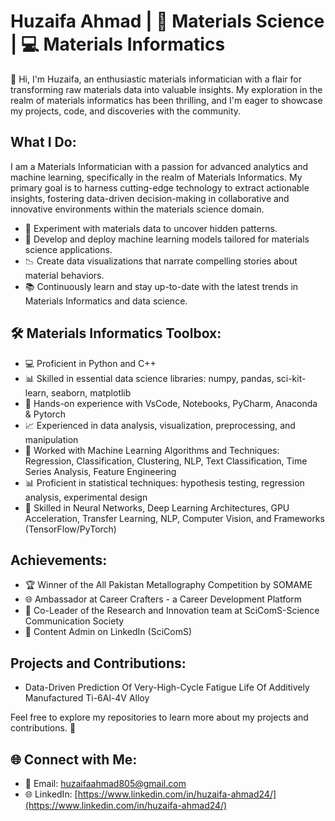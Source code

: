 # Huzaifa Ahmad | 🧪 Materials Science | 💻 Materials Informatics

👋 Hi, I'm Huzaifa, an enthusiastic materials informatician with a flair for transforming raw materials data into valuable insights. My exploration in the realm of materials informatics has been thrilling, and I'm eager to showcase my projects, code, and discoveries with the community.

## What I Do:

I am a Materials Informatician with a passion for advanced analytics and machine learning, specifically in the realm of Materials Informatics. My primary goal is to harness cutting-edge technology to extract actionable insights, fostering data-driven decision-making in collaborative and innovative environments within the materials science domain.

- 🧪 Experiment with materials data to uncover hidden patterns.
- 🤖 Develop and deploy machine learning models tailored for materials science applications.
- 📉 Create data visualizations that narrate compelling stories about material behaviors.
- 📚 Continuously learn and stay up-to-date with the latest trends in Materials Informatics and data science.

## 🛠️ Materials Informatics Toolbox:

- 💻 Proficient in Python and C++
- 📊 Skilled in essential data science libraries: numpy, pandas, sci-kit-learn, seaborn, matplotlib
- 🚀 Hands-on experience with VsCode, Notebooks, PyCharm, Anaconda & Pytorch
- 📈 Experienced in data analysis, visualization, preprocessing, and manipulation
- 🤖 Worked with Machine Learning Algorithms and Techniques: Regression, Classification, Clustering, NLP, Text Classification, Time Series Analysis, Feature Engineering
- 📊 Proficient in statistical techniques: hypothesis testing, regression analysis, experimental design
- 🧠 Skilled in Neural Networks, Deep Learning Architectures, GPU Acceleration, Transfer Learning, NLP, Computer Vision, and Frameworks (TensorFlow/PyTorch)

## Achievements:

- 🏆 Winner of the All Pakistan Metallography Competition by SOMAME
- 🌐 Ambassador at Career Crafters - a Career Development Platform
- 🤝 Co-Leader of the Research and Innovation team at SciComS-Science Communication Society
- 📝 Content Admin on LinkedIn (SciComS)

## Projects and Contributions:

- Data-Driven Prediction Of Very-High-Cycle Fatigue Life Of Additively Manufactured Ti-6Al-4V Alloy

Feel free to explore my repositories to learn more about my projects and contributions. 🌟

## 🌐 Connect with Me:

- 📧 Email: huzaifaahmad805@gmail.com
- 🌐 LinkedIn: [https://www.linkedin.com/in/huzaifa-ahmad24/](https://www.linkedin.com/in/huzaifa-ahmad24/)

